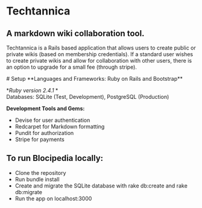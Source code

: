 # Techtannica
## A markdown wiki collaboration tool.   
<p>Techtannica is a Rails based application that allows users to create public or private wikis (based on membership credentials). If a standard user wishes to create private wikis and allow for collaboration with other users, there is an option to upgrade for a small fee (through stripe). </p>
# Setup
**Languages and Frameworks: Ruby on Rails and Bootstrap**

**Ruby version 2.4.1* *  
Databases: SQLite (Test, Development), PostgreSQL (Production)

**Development Tools and Gems:**

- Devise for user authentication
- Redcarpet for Markdown formatting
- Pundit for authorization
- Stripe for payments

## To run Blocipedia locally:

- Clone the repository
- Run bundle install
- Create and migrate the SQLite database with rake db:create and rake db:migrate
- Run the app on localhost:3000
